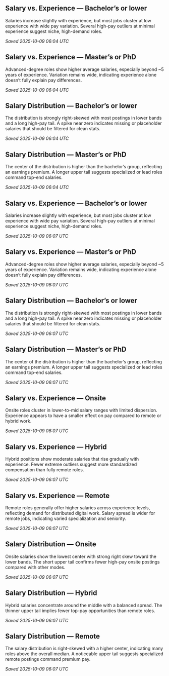 ## Salary vs. Experience — Bachelor’s or lower
Salaries increase slightly with experience, but most jobs cluster at low experience with wide pay variation.
Several high-pay outliers at minimal experience suggest niche, high-demand roles.

_Saved 2025-10-09 06:04 UTC_

## Salary vs. Experience — Master’s or PhD
Advanced-degree roles show higher average salaries, especially beyond ~5 years of experience.
Variation remains wide, indicating experience alone doesn’t fully explain pay differences.

_Saved 2025-10-09 06:04 UTC_

## Salary Distribution — Bachelor’s or lower
The distribution is strongly right-skewed with most postings in lower bands and a long high-pay tail.
A spike near zero indicates missing or placeholder salaries that should be filtered for clean stats.

_Saved 2025-10-09 06:04 UTC_

## Salary Distribution — Master’s or PhD
The center of the distribution is higher than the bachelor’s group, reflecting an earnings premium.
A longer upper tail suggests specialized or lead roles command top-end salaries.

_Saved 2025-10-09 06:04 UTC_

## Salary vs. Experience — Bachelor’s or lower
Salaries increase slightly with experience, but most jobs cluster at low experience with wide pay variation.
Several high-pay outliers at minimal experience suggest niche, high-demand roles.

_Saved 2025-10-09 06:07 UTC_

## Salary vs. Experience — Master’s or PhD
Advanced-degree roles show higher average salaries, especially beyond ~5 years of experience.
Variation remains wide, indicating experience alone doesn’t fully explain pay differences.

_Saved 2025-10-09 06:07 UTC_

## Salary Distribution — Bachelor’s or lower
The distribution is strongly right-skewed with most postings in lower bands and a long high-pay tail.
A spike near zero indicates missing or placeholder salaries that should be filtered for clean stats.

_Saved 2025-10-09 06:07 UTC_

## Salary Distribution — Master’s or PhD
The center of the distribution is higher than the bachelor’s group, reflecting an earnings premium.
A longer upper tail suggests specialized or lead roles command top-end salaries.

_Saved 2025-10-09 06:07 UTC_

## Salary vs. Experience — Onsite
Onsite roles cluster in lower-to-mid salary ranges with limited dispersion.
Experience appears to have a smaller effect on pay compared to remote or hybrid work.

_Saved 2025-10-09 06:07 UTC_

## Salary vs. Experience — Hybrid
Hybrid positions show moderate salaries that rise gradually with experience.
Fewer extreme outliers suggest more standardized compensation than fully remote roles.

_Saved 2025-10-09 06:07 UTC_

## Salary vs. Experience — Remote
Remote roles generally offer higher salaries across experience levels, reflecting demand for distributed digital work.
Salary spread is wider for remote jobs, indicating varied specialization and seniority.

_Saved 2025-10-09 06:07 UTC_

## Salary Distribution — Onsite
Onsite salaries show the lowest center with strong right skew toward the lower bands.
The short upper tail confirms fewer high-pay onsite postings compared with other modes.

_Saved 2025-10-09 06:07 UTC_

## Salary Distribution — Hybrid
Hybrid salaries concentrate around the middle with a balanced spread.
The thinner upper tail implies fewer top-pay opportunities than remote roles.

_Saved 2025-10-09 06:07 UTC_

## Salary Distribution — Remote
The salary distribution is right-skewed with a higher center, indicating many roles above the overall median.
A noticeable upper tail suggests specialized remote postings command premium pay.

_Saved 2025-10-09 06:07 UTC_

